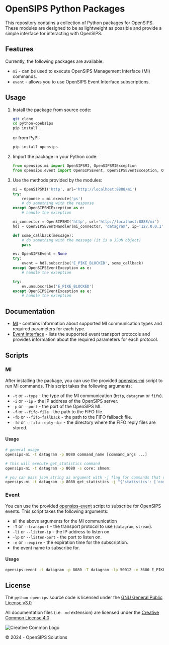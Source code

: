 # OpenSIPS Python Packages

This repository contains a collection of Python packages for OpenSIPS. These modules are designed to be as lightweight as possible and provide a simple interface for interacting with OpenSIPS.

## Features

Currently, the following packages are available:
- `mi` - can be used to execute OpenSIPS Management Interface (MI) commands.
- `event` - allows you to use OpenSIPS Event Interface subscriptions.

## Usage

1. Install the package from source code:
    
    ```bash
    git clone
    cd python-opebsips
    pip install .
    ```

    or from PyPI:

    ```bash
    pip install opensips
    ```

2. Import the package in your Python code:

    ```python
    from opensips.mi import OpenSIPSMI, OpenSIPSMIException
    from opensips.event import OpenSIPSEvent, OpenSIPSEventException, OpenSIPSEventHandler
    ```

3. Use the methods provided by the modules:

    ```python
    mi = OpenSIPSMI('http', url='http://localhost:8888/mi')
    try:
        response = mi.execute('ps')
        # do something with the response
    except OpenSIPSMIException as e:
        # handle the exception
    ```

    ```python
    mi_connector = OpenSIPSMI('http', url='http://localhost:8888/mi')
    hdl = OpenSIPSEventHandler(mi_connector, 'datagram', ip='127.0.0.1', port=50012)

    def some_callback(message):
        # do something with the message (it is a JSON object)
        pass
    
    ev: OpenSIPSEvent = None
    try:
        event = hdl.subscribe('E_PIKE_BLOCKED', some_callback)
    except OpenSIPSEventException as e:
        # handle the exception

    try:
        ev.unsubscribe('E_PIKE_BLOCKED')
    except OpenSIPSEventException as e:
        # handle the exception
    ```

## Documentation

* [MI](docs/mi.md) - contains information about supported MI communication types and required parameters for each type.
* [Event Interface](docs/event.md) - lists the supported event transport protocols and provides information about the required parameters for each protocol.

## Scripts
### MI
After installing the package, you can use the provided [opensips-mi](opensips/mi/__main__.py) script to run MI commands. This script takes the following arguments:
- `-t` or `--type` - the type of the MI communication (`http`, `datagram` or `fifo`).
- `-i` or `--ip` - the IP address of the OpenSIPS server.
- `-p` or `--port` - the port of the OpenSIPS MI.
- `-f` or `--fifo-file` - the path to the FIFO file.
- `-fb` or `--fifo-fallback` - the path to the FIFO fallback file.
- `-fd` or `--fifo-reply-dir` - the directory where the FIFO reply files are stored.

#### Usage
```bash
# general usage
opensips-mi -t datagram -p 8080 command_name [command_args ...]

# this will execute get_statistics command
opensips-mi -t datagram -p 8080 -s core: shmem:

# you can pass json string as argument with -j flag for commands that require arrays as arguments
opensips-mi -t datagram -p 8080 get_statistics -j "{'statistics': ['core:', 'shmem:']}"
```

### Event
You can use the provided [opensips-event](opensips/event/__main__.py) script to subscribe for OpenSIPS events. This script takes the following arguments:
- all the above arguments for the MI communication
- `-T` or `--transport` - the transport protocol to use (`datagram`, `stream`).
- `-li` or `--listen-ip` - the IP address to listen on.
- `-lp` or `--listen-port` - the port to listen on.
- `-e` or `--expire` - the expiration time for the subscription.
- the event name to subscribe for.

#### Usage
```bash
opensips-event -t datagram -p 8080 -T datagram -lp 50012 -e 3600 E_PIKE_BLOCKED
```

## License

<!-- License source -->
[License-GPLv3]: https://www.gnu.org/licenses/gpl-3.0.en.html "GNU GPLv3"
[Logo-CC_BY]: https://i.creativecommons.org/l/by/4.0/88x31.png "Creative Common Logo"
[License-CC_BY]: https://creativecommons.org/licenses/by/4.0/legalcode "Creative Common License"

The `python-opensips` source code is licensed under the [GNU General Public License v3.0][License-GPLv3]

All documentation files (i.e. `.md` extension) are licensed under the [Creative Common License 4.0][License-CC_BY]

![Creative Common Logo][Logo-CC_BY]

© 2024 - OpenSIPS Solutions
